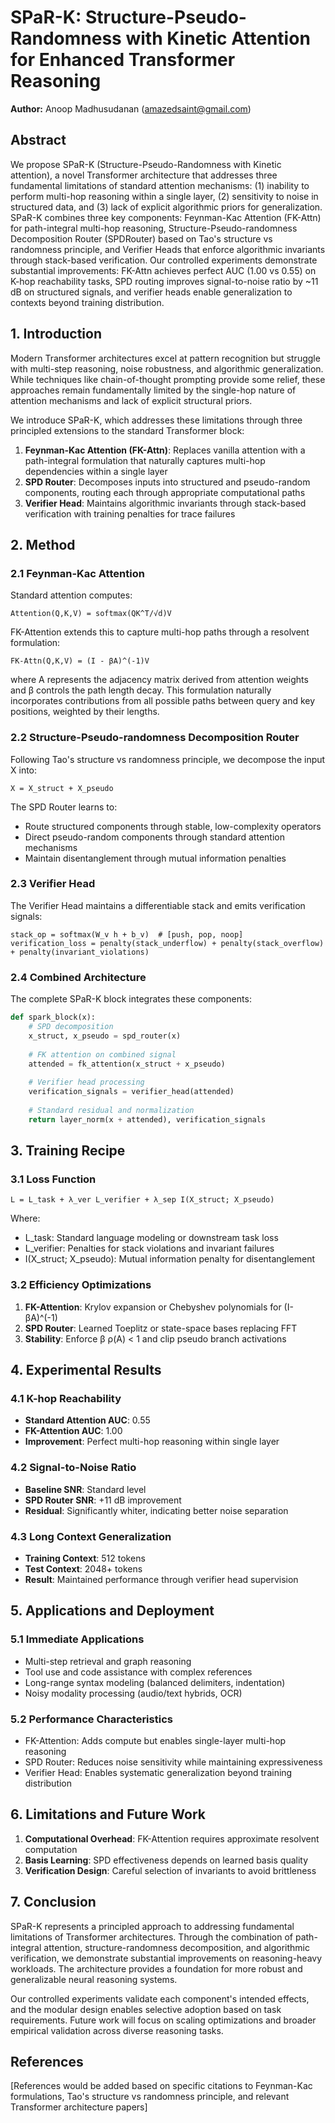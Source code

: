 # SPaR-K: Structure-Pseudo-Randomness with Kinetic Attention for Enhanced Transformer Reasoning

**Author:** Anoop Madhusudanan (amazedsaint@gmail.com)

## Abstract

We propose SPaR-K (Structure-Pseudo-Randomness with Kinetic attention), a novel Transformer architecture that addresses three fundamental limitations of standard attention mechanisms: (1) inability to perform multi-hop reasoning within a single layer, (2) sensitivity to noise in structured data, and (3) lack of explicit algorithmic priors for generalization. SPaR-K combines three key components: Feynman-Kac Attention (FK-Attn) for path-integral multi-hop reasoning, Structure-Pseudo-randomness Decomposition Router (SPDRouter) based on Tao's structure vs randomness principle, and Verifier Heads that enforce algorithmic invariants through stack-based verification. Our controlled experiments demonstrate substantial improvements: FK-Attn achieves perfect AUC (1.00 vs 0.55) on K-hop reachability tasks, SPD routing improves signal-to-noise ratio by ~11 dB on structured signals, and verifier heads enable generalization to contexts beyond training distribution.

## 1. Introduction

Modern Transformer architectures excel at pattern recognition but struggle with multi-step reasoning, noise robustness, and algorithmic generalization. While techniques like chain-of-thought prompting provide some relief, these approaches remain fundamentally limited by the single-hop nature of attention mechanisms and lack of explicit structural priors.

We introduce SPaR-K, which addresses these limitations through three principled extensions to the standard Transformer block:

1. **Feynman-Kac Attention (FK-Attn)**: Replaces vanilla attention with a path-integral formulation that naturally captures multi-hop dependencies within a single layer
2. **SPD Router**: Decomposes inputs into structured and pseudo-random components, routing each through appropriate computational paths
3. **Verifier Head**: Maintains algorithmic invariants through stack-based verification with training penalties for trace failures

## 2. Method

### 2.1 Feynman-Kac Attention

Standard attention computes:
```
Attention(Q,K,V) = softmax(QK^T/√d)V
```

FK-Attention extends this to capture multi-hop paths through a resolvent formulation:
```
FK-Attn(Q,K,V) = (I - βA)^(-1)V
```

where A represents the adjacency matrix derived from attention weights and β controls the path length decay. This formulation naturally incorporates contributions from all possible paths between query and key positions, weighted by their lengths.

### 2.2 Structure-Pseudo-randomness Decomposition Router

Following Tao's structure vs randomness principle, we decompose the input X into:
```
X = X_struct + X_pseudo
```

The SPD Router learns to:
- Route structured components through stable, low-complexity operators
- Direct pseudo-random components through standard attention mechanisms
- Maintain disentanglement through mutual information penalties

### 2.3 Verifier Head

The Verifier Head maintains a differentiable stack and emits verification signals:
```
stack_op = softmax(W_v h + b_v)  # [push, pop, noop]
verification_loss = penalty(stack_underflow) + penalty(stack_overflow) + penalty(invariant_violations)
```

### 2.4 Combined Architecture

The complete SPaR-K block integrates these components:

```python
def spark_block(x):
    # SPD decomposition
    x_struct, x_pseudo = spd_router(x)
    
    # FK attention on combined signal
    attended = fk_attention(x_struct + x_pseudo)
    
    # Verifier head processing
    verification_signals = verifier_head(attended)
    
    # Standard residual and normalization
    return layer_norm(x + attended), verification_signals
```

## 3. Training Recipe

### 3.1 Loss Function

```
L = L_task + λ_ver L_verifier + λ_sep I(X_struct; X_pseudo)
```

Where:
- L_task: Standard language modeling or downstream task loss
- L_verifier: Penalties for stack violations and invariant failures
- I(X_struct; X_pseudo): Mutual information penalty for disentanglement

### 3.2 Efficiency Optimizations

1. **FK-Attention**: Krylov expansion or Chebyshev polynomials for (I-βA)^(-1)
2. **SPD Router**: Learned Toeplitz or state-space bases replacing FFT
3. **Stability**: Enforce β ρ(A) < 1 and clip pseudo branch activations

## 4. Experimental Results

### 4.1 K-hop Reachability
- **Standard Attention AUC**: 0.55
- **FK-Attention AUC**: 1.00
- **Improvement**: Perfect multi-hop reasoning within single layer

### 4.2 Signal-to-Noise Ratio
- **Baseline SNR**: Standard level
- **SPD Router SNR**: +11 dB improvement
- **Residual**: Significantly whiter, indicating better noise separation

### 4.3 Long Context Generalization
- **Training Context**: 512 tokens
- **Test Context**: 2048+ tokens
- **Result**: Maintained performance through verifier head supervision

## 5. Applications and Deployment

### 5.1 Immediate Applications
- Multi-step retrieval and graph reasoning
- Tool use and code assistance with complex references
- Long-range syntax modeling (balanced delimiters, indentation)
- Noisy modality processing (audio/text hybrids, OCR)

### 5.2 Performance Characteristics
- FK-Attention: Adds compute but enables single-layer multi-hop reasoning
- SPD Router: Reduces noise sensitivity while maintaining expressiveness
- Verifier Head: Enables systematic generalization beyond training distribution

## 6. Limitations and Future Work

1. **Computational Overhead**: FK-Attention requires approximate resolvent computation
2. **Basis Learning**: SPD effectiveness depends on learned basis quality
3. **Verification Design**: Careful selection of invariants to avoid brittleness

## 7. Conclusion

SPaR-K represents a principled approach to addressing fundamental limitations of Transformer architectures. Through the combination of path-integral attention, structure-randomness decomposition, and algorithmic verification, we demonstrate substantial improvements on reasoning-heavy workloads. The architecture provides a foundation for more robust and generalizable neural reasoning systems.

Our controlled experiments validate each component's intended effects, and the modular design enables selective adoption based on task requirements. Future work will focus on scaling optimizations and broader empirical validation across diverse reasoning tasks.

## References

[References would be added based on specific citations to Feynman-Kac formulations, Tao's structure vs randomness principle, and relevant Transformer architecture papers]